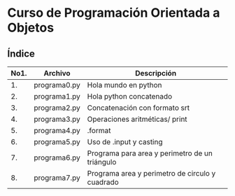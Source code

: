 # Curso de Programación Orientada a Objetos
## Índice
|No1.|Archivo|Descripción|
|--|--|--|
|1.|programa0.py|Hola mundo en python|
|2.|programa1.py|Hola python concatenado|
|3.|programa2.py|Concatenación con formato srt|
|4.|programa3.py|Operaciones aritméticas/ print|
|5.|programa4.py|.format|
|6.|programa5.py|Uso de .input y casting|
|7.|programa6.py|Programa para area y perimetro de un triángulo|
|8.|programa7.py|Programa area y perimetro de circulo y cuadrado|